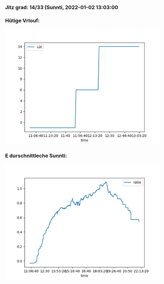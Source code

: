 ### Jitz grad: 14/33 (Sunnti, 2022-01-02 13:03:00

### Hütige Vrlouf:
![Graph](Today.png)

### E durschnittleche Sunnti:
![Graph](Sunnti.png)